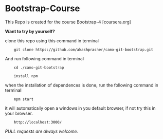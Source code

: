 # Bootstrap-Course

This Repo is created for the course Bootstrap-4 [coursera.org]

__Want to try by yourself?__

clone this repo using this command in terminal

        git clone https://github.com/akashprasher/camo-git-bootstrap.git

And run following command in terminal

        cd ./camo-git-bootstrap

        install npm

when the installation of dependences is done, run the following command in terminal

        npm start

it will automatically open a windows in you default browser, if not try this in your browser.

        http://localhost:3000/

*PULL requests are always welcome.*